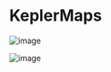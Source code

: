 # KeplerMaps

![image](https://user-images.githubusercontent.com/33366881/210767474-9984a831-9328-43d4-a63a-9fafef3c1425.png)

![image](https://user-images.githubusercontent.com/33366881/210767661-2caf934e-28e5-48e8-b0b1-40570577d214.png)
